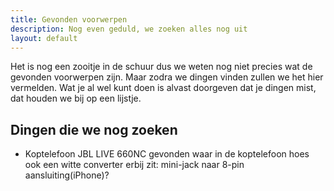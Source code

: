 ```yaml
---
title: Gevonden voorwerpen
description: Nog even geduld, we zoeken alles nog uit
layout: default
---
```


Het is nog een zooitje in de schuur dus we weten nog niet precies wat de gevonden voorwerpen zijn. Maar zodra we dingen vinden zullen we het hier vermelden. Wat je al wel kunt doen is alvast doorgeven dat je dingen mist, dat houden we bij op een lijstje.

## Dingen die we nog zoeken
- Koptelefoon JBL LIVE 660NC gevonden waar in de koptelefoon hoes ook een witte converter erbij zit: mini-jack naar 8-pin aansluiting(iPhone)?
